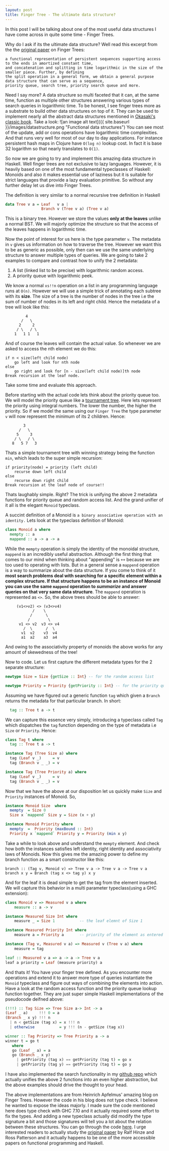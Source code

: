 ```yaml
---
layout: post
title: Finger Tree - The ultimate data structure?
---
```


In this post I will be talking about one of the most useful data structures I have come across in quite some time - Finger Trees.

Why do I ask if its the ultimate data structure? Well read this excerpt from the the [original paper](http://www.staff.city.ac.uk/~ross/papers/FingerTree.pdf) on Finger Trees:

```
a functional representation of persistent sequences supporting access to the ends in amortized constant time, 
and concatenation and splitting in time logarithmic in the size of the smaller piece. Further, by defining 
the split operation in a general form, we obtain a general purpose data structure that can serve as a sequence, 
priority queue, search tree, priority search queue and more.
```
Need I say more? A data structure so multi faceted that it can, at the same time, function as multiple other structures answering various types of search queries in logarithmic time.
To be honest, I see finger trees more as a substrate to build other data structures on top of it. They can be used to implement nearly all the abstract data structures mentioned in [Okasaki's classic book](http://www.cs.cmu.edu/~rwh/theses/okasaki.pdf). Take a look:
![an image alt text]({{ site.baseurl }}/images/datastructure.png "Functional data structures")
You can see most of the update, add or cons operations have logarithmic time complexities. And that runs very well for most of our day to day applications. For instance persistent hash maps in Clojure have `O(log n)` lookup cost. In fact it is base 32 logarithm so that nearly translates to `O(1)`.

So now we are going to try and implement this amazing data structure in Haskell. Well finger trees are not exclusive to lazy languages. However, it is heavily based on one of the most fundamental typeclasses of Haskell: Monoids and also it makes essential use of laziness but it is suitable for strict languages that provide a lazy evaluation primitive. So without any further delay let us dive into Finger Trees.

The definition is very similar to a normal recursive tree definition in Haskell
```haskell
data Tree v a = Leaf   v a | 
                Branch v (Tree v a) (Tree v a)
```
This is a binary tree. However we store the values **only at the leaves** unlike a normal BST. We will majorly optimize the structure so that the access of the leaves happens in logarithmic time. 

Now the point of interest for us here is the type parameter `v`. The metadata in `v` gives us information on how to traverse the tree. However we want this to be as generic as possible, only then can we use the same underlying structure to answer multiple types of queries. We are going to take 2 examples to compare and contrast how to unify the 2 metadata: 
1. A list (linked list to be precise) with logarithmic random access.
2. A priority queue with logarithmic peek.

We know a normal `xs!!n` operation on a list in any programming language runs at `O(n)`. However we will use a simple trick of annotating each subtree with its **size**. The size of a tree is the number of nodes in the tree i.e the sum of number of nodes in its left and right child. Hence the metadata of a tree will look like this:
```
         4
       /   \
      2     2
     / \   / \
    1   1 1   1
```
And of course the leaves will contain the actual value. So whenever we are asked to access the nth element we do this: 
```
if n < size(left child node) 
    go left and look for nth node
else
    go right and look for [n - size(left child node)]th node
Break recursion at the leaf node. 
```  
Take some time and evaluate this approach.

Before starting with the actual code lets think about the priority queue too. We will model the priority queue like a [tournament tree](https://en.wikipedia.org/wiki/Selection_algorithm#Tournament_Algorithm). Here lets represent the priority using integral numbers. The lower the number, the higher the priority. So if we model the same using our `Finger Tree` the type parameter `v` will now represent the minimum of its 2 children. Hence:
```
        3
      /   \
     5     3
    / \   / \
   8   5 7   3
```
Thats a simple tournament tree with winning strategy being the function `min`, which leads to the super simple recursion:
```
if priority(node) = priority (left child)
    recurse down left child
else
    recurse down right child
Break recursion at the leaf node of course!!
```
Thats laughably simple. Right? The trick is unifying the above 2 metadata functions for priority queue and random access list. And the grand unifier of it all is the elegant `Monoid` typeclass.

A succint definition of a Monoid is `a binary associative operation with an identity.` Lets look at the typeclass definition of Monoid:
```haskell
class Monoid a where
  mempty :: a
  mappend :: a -> a -> a
```
While the `mempty` operation is simply the identity of the monoidal structure, `mappend` is an incredibly useful abstraction. Although the first thing that comes to our mind when thinking about "appending" is `++` because we are too used to operating with lists. But in a general sense a `mappend` operation is a way to summarize about the data structure. If you come to think of it **most search problems deal with searching for a specific element within a complex structure. If that structure happens to be an instance of Monoid you can use the same `mappend` operation to _summarize_ and answer queries on that very same data structure**. The `mappend` operation is represented as `<>`. So, the above trees should be able to answer:
```
     (v1<>v2) <> (v3<>v4)         
            /    \                  
           /      \               
          /        \              
      v1 <> v2  v3 <> v4              
        /  \      /  \                 
       v1  v2    v3  v4                    
       a1  a2    a3  a4     
```
And owing to the associativity property of monoids the above works for any amount of skewedness of the tree!

Now to code. Let us first capture the different metadata types for the 2 separate structure:
```haskell
newtype Size = Size {getSize :: Int} -- for the random access list

newtype Priority = Priority {getPriority :: Int} -- for the priority queue
```
Assuming we have figured out a generic function `tag` which given a `Branch` returns the metadata for that particular branch. In short:
```haskell
  tag :: Tree t a -> t
```
We can capture this essence very simply, introducing a typeclass called `Tag` which dispatches the `tag` function depending on the type of metadata i.e `Size` or `Priority`. Hence:
```haskell
class Tag t where
  tag :: Tree t a -> t

instance Tag (Tree Size a) where
  tag (Leaf v _)     = v
  tag (Branch v _ _) = v

instance Tag (Tree Priority a) where
  tag (Leaf v _)     = v
  tag (Branch v _ _) = v 
```

Now that we have the above at our disposition let us quickly make `Size` and `Priority` instances of Monoid. So,
```haskell
instance Monoid Size  where
  mempty  = Size 0
  Size x `mappend` Size y = Size (x + y)

instance Monoid Priority where
  mempty  =  Priority (maxBound :: Int)
  Priority x `mappend` Priority y = Priority (min x y)

```
Take a while to look above and understand the `mempty` element. And check how both the instances satisfies left identity, right identity and associativity laws of Monoids.
Now this gives me the amazing power to define my branch function as a smart constructor like this:
```haksell
branch :: (Tag v, Monoid v) => Tree v a -> Tree v a -> Tree v a
branch x y = Branch (tag x <> tag y) x y
```

And for the leaf it is dead simple to get the tag from the element inserted. We will capture this behavior in a multi parameter typeclass(using a GHC extension):
```haskell
class Monoid v => Measured v a where
    measure :: a -> v

instance Measured Size Int where
    measure _ = Size 1           -- the leaf elemnt of Size 1

instance Measured Priority Int where
    measure a = Priority a       -- priority of the element as entered

instance (Tag v, Measured v a) => Measured v (Tree v a) where
    measure = tag

leaf :: Measured v a => a -> a -> Tree v a
leaf a priority = Leaf (measure priority) a
```
And thats it! You have your finger tree defined. As you encounter more operations and extend it to answer more type of queries instantiate the `Monoid` typeclass and figure out ways of combining the elements into action. Have a look at the random access function and the priority queue lookup function together. They are just super simple Haskell implementations of the pseudocode deifned above:
```haskell
(!!!) :: Tag Size => Tree Size a-> Int -> a
(Leaf _ a)     !!! 0 = a
(Branch _ x y) !!! n
  | n < getSize (tag x) = x !!! n
  | otherwise           = y !!! (n - getSize (tag x)) 

winner :: Tag Priority => Tree Priority a -> a
winner t = go t
   where
   go (Leaf _ a) = a
   go (Branch _ x y)
     | getPriority (tag x) == getPriority (tag t) = go x
     | getPriority (tag y) == getPriority (tag t) = go y
```

I have also implemented the search functionality in my [github repo](https://github.com/Abhiroop/HaskAl) which actually unifies the above 2 functions into an even higher abstraction, but the above examples should drive the thought to your head.

The above implementations are from Heinrich Apfelmus' amazing blog on Finger Trees. However the code in his blog does not type check. I believe he wanted to expose the ideas majorly. I made sure the code mentioned here does type check with GHC 7.10 and it actually required some effort to fix the types. And adding a new typeclass actually did modify the type signature a bit and those signatures will tell you a lot about the relation between these structures. You can go through the code [here](https://github.com/Abhiroop/HaskAl/blob/master/FingerTree.hs). I urge interested readers to actually study the [original paper](http://www.staff.city.ac.uk/~ross/papers/FingerTree.pdf) by Ralf Hinze and Ross Patterson and it actually happens to be one of the more accessible papers on functional programming and Haskell.
